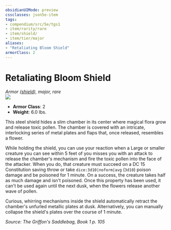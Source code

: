 ```yaml
---
obsidianUIMode: preview
cssclasses: json5e-item
tags:
- compendium/src/5e/tgs1
- item/rarity/rare
- item/shield/
- item/tier/major
aliases: 
- "Retaliating Bloom Shield"
armorClass: 2
---
```

# Retaliating Bloom Shield
*Armor ([shield](compendium/items/shield.md)), major, rare*  
![](https://raw.githubusercontent.com/TheGiddyLimit/homebrew/master/_img/TGS1/Retaliating-Bloom-Shield.webp#right)  

- **Armor Class**: 2
- **Weight**: 6.0 lbs.

This steel shield hides a slim chamber in its center where magical flora grow and release toxic pollen. The chamber is covered with an intricate, interlocking series of metal plates and flaps that, once released, resembles a flower.

While holding the shield, you can use your reaction when a Large or smaller creature you can see within 5 feet of you misses you with an attack to release the chamber's mechanism and fire the toxic pollen into the face of the attacker. When you do, that creature must succeed on a DC 15 Constitution saving throw or take `dice:3d10|noform|avg` (`3d10`) poison damage and be poisoned for 1 minute. On a success, the creature takes half as much damage and isn't poisoned. Once this property has been used, it can't be used again until the next dusk, when the flowers release another wave of pollen.

Curious, whirring mechanisms inside the shield automatically retract the chamber's unfurled metallic plates at dusk. Alternatively, you can manually collapse the shield's plates over the course of 1 minute.

*Source: The Griffon's Saddlebag, Book 1 p. 105*